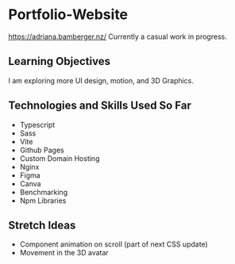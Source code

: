 
# Portfolio-Website
https://adriana.bamberger.nz/
Currently a casual work in progress.

## Learning Objectives
I am exploring more UI design, motion, and 3D Graphics.

## Technologies and Skills Used So Far
- Typescript
- Sass
- Vite
- Github Pages
- Custom Domain Hosting
- Nginx
- Figma
- Canva
- Benchmarking
- Npm Libraries

## Stretch Ideas
- Component animation on scroll (part of next CSS update)
- Movement in the 3D avatar
